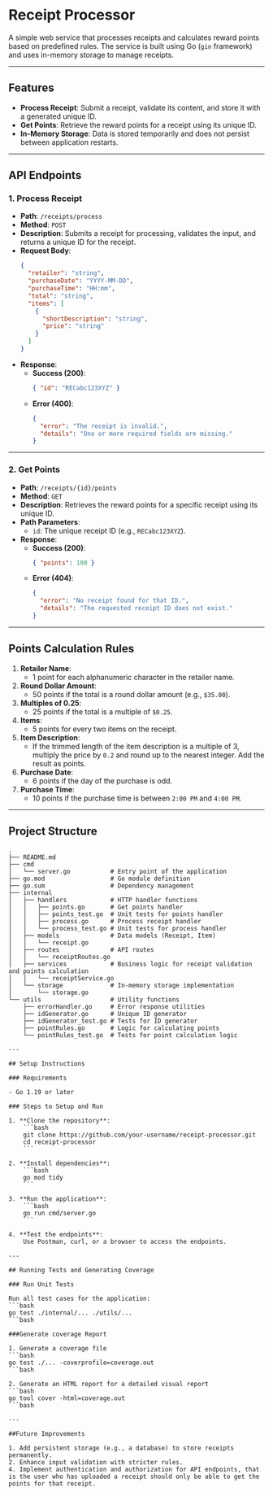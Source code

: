 # Receipt Processor

A simple web service that processes receipts and calculates reward points based on predefined rules. The service is built using Go (`gin` framework) and uses in-memory storage to manage receipts.

---

## Features
- **Process Receipt**: Submit a receipt, validate its content, and store it with a generated unique ID.
- **Get Points**: Retrieve the reward points for a receipt using its unique ID.
- **In-Memory Storage**: Data is stored temporarily and does not persist between application restarts.

---

## API Endpoints

### 1. Process Receipt
- **Path**: `/receipts/process`
- **Method**: `POST`
- **Description**: Submits a receipt for processing, validates the input, and returns a unique ID for the receipt.
- **Request Body**:
    ```json
    {
      "retailer": "string",
      "purchaseDate": "YYYY-MM-DD",
      "purchaseTime": "HH:mm",
      "total": "string",
      "items": [
        {
          "shortDescription": "string",
          "price": "string"
        }
      ]
    }
    ```
- **Response**:
  - **Success (200)**:
    ```json
    { "id": "RECabc123XYZ" }
    ```
  - **Error (400)**:
    ```json
    {
      "error": "The receipt is invalid.",
      "details": "One or more required fields are missing."
    }
    ```

---

### 2. Get Points
- **Path**: `/receipts/{id}/points`
- **Method**: `GET`
- **Description**: Retrieves the reward points for a specific receipt using its unique ID.
- **Path Parameters**:
  - `id`: The unique receipt ID (e.g., `RECabc123XYZ`).
- **Response**:
  - **Success (200)**:
    ```json
    { "points": 100 }
    ```
  - **Error (404)**:
    ```json
    {
      "error": "No receipt found for that ID.",
      "details": "The requested receipt ID does not exist."
    }
    ```

---

## Points Calculation Rules
1. **Retailer Name**:
   - 1 point for each alphanumeric character in the retailer name.
2. **Round Dollar Amount**:
   - 50 points if the total is a round dollar amount (e.g., `$35.00`).
3. **Multiples of 0.25**:
   - 25 points if the total is a multiple of `$0.25`.
4. **Items**:
   - 5 points for every two items on the receipt.
5. **Item Description**:
   - If the trimmed length of the item description is a multiple of 3, multiply the price by `0.2` and round up to the nearest integer. Add the result as points.
6. **Purchase Date**:
   - 6 points if the day of the purchase is odd.
7. **Purchase Time**:
   - 10 points if the purchase time is between `2:00 PM` and `4:00 PM`.

---

## Project Structure

```plaintext
.
├── README.md
├── cmd
│   └── server.go           # Entry point of the application
├── go.mod                  # Go module definition
├── go.sum                  # Dependency management
├── internal
│   ├── handlers            # HTTP handler functions
│   │   ├── points.go       # Get points handler
│   │   ├── points_test.go  # Unit tests for points handler
│   │   ├── process.go      # Process receipt handler
│   │   └── process_test.go # Unit tests for process handler
│   ├── models              # Data models (Receipt, Item)
│   │   └── receipt.go
│   ├── routes              # API routes
│   │   └── receiptRoutes.go
│   ├── services            # Business logic for receipt validation and points calculation
│   │   └── receiptService.go
│   └── storage             # In-memory storage implementation
│       └── storage.go
└── utils                   # Utility functions
    ├── errorHandler.go     # Error response utilities
    ├── idGenerator.go      # Unique ID generator
    ├── idGenerator_test.go # Tests for ID generator
    ├── pointRules.go       # Logic for calculating points
    └── pointRules_test.go  # Tests for point calculation logic

---

## Setup Instructions

### Requirements

- Go 1.19 or later

### Steps to Setup and Run

1. **Clone the repository**:
    ```bash
    git clone https://github.com/your-username/receipt-processor.git
    cd receipt-processor
    ```

2. **Install dependencies**:
    ```bash
    go mod tidy
    ```

3. **Run the application**:
    ```bash
    go run cmd/server.go
    ```

4. **Test the endpoints**:
    Use Postman, curl, or a browser to access the endpoints.

---

## Running Tests and Generating Coverage

### Run Unit Tests

Run all test cases for the application:
```bash
go test ./internal/... ./utils/...
```bash

###Generate coverage Report

1. Generate a coverage file
```bash
go test ./... -coverprofile=coverage.out
```bash

2. Generate an HTML report for a detailed visual report
```bash
go tool cover -html=coverage.out
```bash

---

##Future Improvements

1. Add persistent storage (e.g., a database) to store receipts permanently.
2. Enhance input validation with stricter rules.
4. Implement authentication and authorization for API endpoints, that is the user who has uploaded a receipt should only be able to get the points for that receipt.





